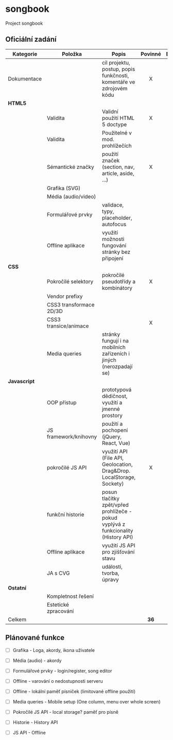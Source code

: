 # songbook
Project songbook

## Oficiální zadání
| Kategorie | Položka | Popis | Povinné | Body |
|-----------|---------|---------------------------------------------------------------------|:-------:|:----:|
|Dokumentace| | cíl projektu, postup, popis funkčnosti, komentáře ve zdrojovém kódu | X | 1 |
|**HTML5** | | | |**10**|
| |Validita |Validní použití HTML 5 doctype | X | 1 |
| |Validita |Použitelné v mod. prohlížečích | | 2 |
| |Sémantické značky| použití značek (section, nav, article, aside, ...) | X | 1 |
| |Grafika (SVG) | | | 2 |
| |Média (audio/video) | | | 1 |
| |Formulářové prvky | validace, typy, placeholder, autofocus | | 2 |
| |Offline aplikace | využití možnosti fungování stránky bez připojení | | 1 |
|**CSS** | | | |**8** |
| |Pokročilé selektory| pokročilé pseudotřídy a kombinátory | X | 1 |
| |Vendor prefixy | | | 1 |
| | CSS3 transformace 2D/3D| | | 2 |
| | CSS3 transice/animace | | X | 2 |
| | Media queries|stránky fungují i na mobilních zařízeních i jiných (nerozpadají se) | | 2 |
|**Javascript**| | | |**12**|
| |OOP přístup| prototypová dědičnost, využití a jmenné prostory | | 2 |
| |JS framework/knihovny| použití a pochopení (jQuery, React, Vue) | | 1 |
| |pokročilé JS API| využití API (File API, Geolocation, Drag&Drop. LocalStorage, Sockety) | X | 3 |
| |funkční historie| posun tlačítky zpět/vpřed prohlížeče - pokud vyplývá z funkcionality (History API) | | 2 |
| |Offline aplikace| využití JS API pro zjišťování stavu | | 1 |
| |JA s CVG | události, tvorba, úpravy | | 2 |
|**Ostatní**| | | |**5** |
| |Kompletnost řešení| | | 3 |
| |Estetické zpracování| | | 2 |
|Celkem | | |**36**|



## Plánované funkce

- [ ] Grafika - Loga, akordy, ikona uživatele
- [ ] Média (audio) - akordy
- [ ] Formulářové prvky - login/register, song editor
- [ ] Offline - varování o nedostupnosti serveru
- [ ] Offline - lokální paměť písniček (limitované offline použití)

- [ ] Media queries - Mobile setup (One column, menu over whole screen)

- [ ] Pokročilé JS API - local storage? paměť pro písně
- [ ] Historie - History API
- [ ] JS API - Offline


